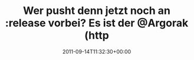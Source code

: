 ---
retweeted: false
source: <a href="http://itunes.apple.com/us/app/twitter/id409789998?mt=12" rel="nofollow">Twitter
  for Mac</a>
entities:
  hashtags: []
  symbols: []
  user_mentions:
  - name: Florian Gilcher (@skade@hachyderm.io)
    screen_name: Argorak
    indices:
    - '57'
    - '65'
    id_str: '27227212'
    id: '27227212'
  urls: []
display_text_range:
- '0'
- '99'
favorite_count: '0'
id_str: '113938167962411009'
truncated: false
retweet_count: '1'
id: '113938167962411009'
created_at: Wed Sep 14 11:32:30 +0000 2011
favorited: false
full_text: Wer pusht denn jetzt noch an :release vorbei? Es ist der [@Argorak](https://twitter.com/Argorak)
  - doch egal. Ich merge halb zwei.
lang: de
tags:
- pesos/twitter
date: '2011-09-14T11:32:30+00:00'
src: https://twitter.com/bascht/status/113938167962411009
original_url: https://twitter.com/bascht/status/113938167962411009
type: twitter_tweet
text: Wer pusht denn jetzt noch an :release vorbei? Es ist der [@Argorak](https://twitter.com/Argorak)
  - doch egal. Ich merge halb zwei.
title: Wer pusht denn jetzt noch an :release vorbei? Es ist der @Argorak (http

---